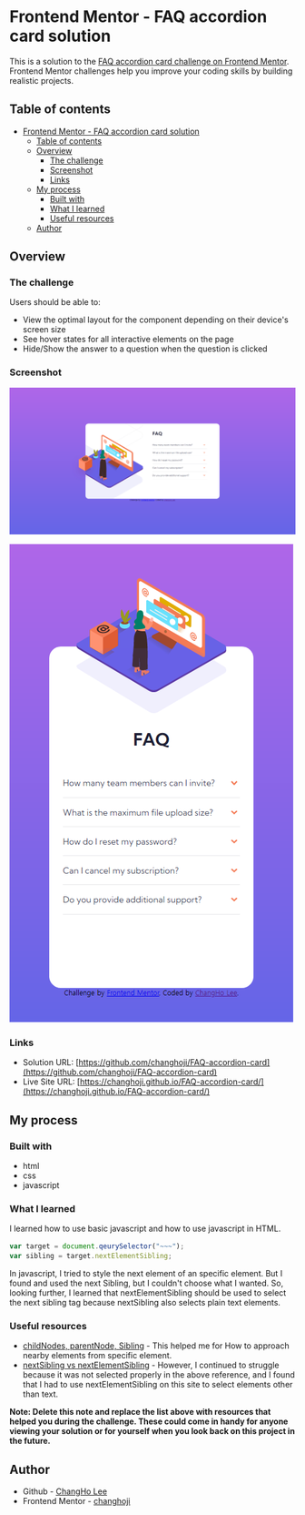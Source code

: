 # Frontend Mentor - FAQ accordion card solution

This is a solution to the [FAQ accordion card challenge on Frontend Mentor](https://www.frontendmentor.io/challenges/faq-accordion-card-XlyjD0Oam). Frontend Mentor challenges help you improve your coding skills by building realistic projects. 

## Table of contents

- [Frontend Mentor - FAQ accordion card solution](#frontend-mentor---faq-accordion-card-solution)
  - [Table of contents](#table-of-contents)
  - [Overview](#overview)
    - [The challenge](#the-challenge)
    - [Screenshot](#screenshot)
    - [Links](#links)
  - [My process](#my-process)
    - [Built with](#built-with)
    - [What I learned](#what-i-learned)
    - [Useful resources](#useful-resources)
  - [Author](#author)

## Overview

### The challenge

Users should be able to:

- View the optimal layout for the component depending on their device's screen size
- See hover states for all interactive elements on the page
- Hide/Show the answer to a question when the question is clicked

### Screenshot

![](./screenshot/screenshot-desktop.png)

![](./screenshot/screenshot-mobile.png)

### Links

- Solution URL: [https://github.com/changhoji/FAQ-accordion-card](https://github.com/changhoji/FAQ-accordion-card)
- Live Site URL: [https://changhoji.github.io/FAQ-accordion-card/](https://changhoji.github.io/FAQ-accordion-card/)

## My process

### Built with

- html
- css
- javascript

### What I learned

I learned how to use basic javascript and how to use javascript in HTML.

```js
var target = document.qeurySelector("~~~");
var sibling = target.nextElementSibling;
```

In javascript, I tried to style the next element of an specific element. But I found and used the next Sibling, but I couldn't choose what I wanted. So, looking further, I learned that nextElementSibling should be used to select the next sibling tag because nextSibling also selects plain text elements.


### Useful resources

- [childNodes, parentNode, Sibling](https://itun.tistory.com/501) - This helped me for How to approach nearby elements from specific element.
- [nextSibling vs nextElementSibling](https://developer.mozilla.org/ko/docs/Web/API/Node/nextSibling) - However, I continued to struggle because it was not selected properly in the above reference, and I found that I had to use nextElementSibling on this site to select elements other than text.

**Note: Delete this note and replace the list above with resources that helped you during the challenge. These could come in handy for anyone viewing your solution or for yourself when you look back on this project in the future.**

## Author

- Github - [ChangHo Lee](https://github.com/changhoji)
- Frontend Mentor - [changhoji](https://www.frontendmentor.io/profile/changhoji)